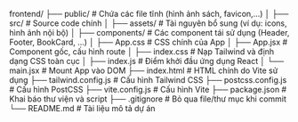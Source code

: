 frontend/
├── public/                        # Chứa các file tĩnh (hình ảnh sách, favicon,...)
│   ├── src/                       # Source code chính
│   ├── assets/                    # Tài nguyên bổ sung (ví dụ: icons, hình ảnh nội bộ)
│   ├── components/                # Các component tái sử dụng (Header, Footer, BookCard, ...)
│   ├── App.css                    # CSS chính của App
│   ├── App.jsx                    # Component gốc, cấu hình route
│   ├── index.css                  # Nạp Tailwind và định dạng CSS toàn cục
│   ├── index.js                   # Điểm khởi đầu ứng dụng React
│   └── main.jsx                   # Mount App vào DOM
├── index.html                     # HTML chính do Vite sử dụng
├── tailwind.config.js             # Cấu hình Tailwind CSS
├── postcss.config.js              # Cấu hình PostCSS
├── vite.config.js                 # Cấu hình Vite
├── package.json                   # Khai báo thư viện và script
├── .gitignore                     # Bỏ qua file/thư mục khi commit
└── README.md                      # Tài liệu mô tả dự án
